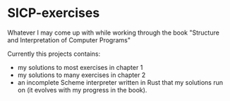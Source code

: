 # SICP-exercises
Whatever I may come up with while working through the book "Structure and Interpretation of Computer Programs"

Currently this projects contains:
- my solutions to most exercises in chapter 1
- my solutions to many exercises in chapter 2
- an incomplete Scheme interpreter written in Rust that my solutions run on (it evolves with my progress in the book).
